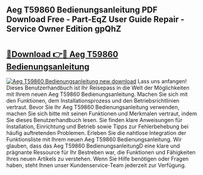 ## Aeg T59860 Bedienungsanleitung PDF Download Free - Part-EqZ User Guide Repair - Service Owner Edition gpQhZ

# <h2><a href="http://df0fw2.blite.top/?on=Aeg+T59860+Bedienungsanleitung">🔗Download 👉🔴 Aeg T59860 Bedienungsanleitung</a></h2>

[![Aeg T59860 Bedienungsanleitung new download](https://i.imgur.com/lujVjoI.png)](http://df0fw2.blite.top/?on=Aeg+T59860+Bedienungsanleitung)
Lass uns anfangen! Dieses Benutzerhandbuch ist Ihr Reisepass in die Welt der Möglichkeiten mit Ihrem neuen Aeg T59860 Bedienungsanleitung. Machen Sie sich mit den Funktionen, dem Installationsprozess und den Betriebsrichtlinien vertraut. Bevor Sie Ihr Aeg T59860 Bedienungsanleitung verwenden, machen Sie sich bitte mit seinen Funktionen und Merkmalen vertraut, indem Sie dieses Benutzerhandbuch lesen. Sie finden klare Anweisungen für Installation, Einrichtung und Betrieb sowie Tipps zur Fehlerbehebung bei häufig auftretenden Problemen. Erleben Sie die nahtlose Integration der Funktionsliste mit Ihrem neuen Aeg T59860 Bedienungsanleitung. Wir glauben, dass das Aeg T59860 BedienungsanleitungD eine klare und prägnante Ressource für Ihr Bestreben war, die Funktionen und Fähigkeiten Ihres neuen Artikels zu verstehen. Wenn Sie Hilfe benötigen oder Fragen haben, steht Ihnen unser Kundenservice-Team jederzeit zur Verfügung.
